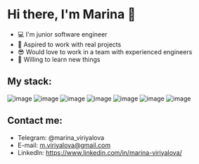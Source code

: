 # Hi there, I'm Marina 👋

* 💻 I'm junior software engineer
* 💪 Aspired to work with real projects
* 😎 Would love to work in a team with experienced engineers
* 📖 Willing to learn new things 



## My stack:


![image](https://user-images.githubusercontent.com/71218799/136786201-c4d8b0e4-2467-4c73-a420-02b16763ac45.png)
![image](https://user-images.githubusercontent.com/71218799/136786236-2607e149-f23d-472c-b9c2-491d0bb8b29d.png)
![image](https://user-images.githubusercontent.com/71218799/136786279-26877063-095e-4378-9cb1-9b519451a64d.png)
![image](https://user-images.githubusercontent.com/71218799/136786306-4aca0c9c-51ba-4c2e-8796-e8685c25c7c7.png)
![image](https://user-images.githubusercontent.com/71218799/136786340-8d08970b-a077-4b78-80f0-1f71baf4e42b.png)
![image](https://user-images.githubusercontent.com/71218799/136786373-99e4dffe-9b87-4008-9ad4-5ad1d932418d.png)
![image](https://user-images.githubusercontent.com/71218799/136786386-f0c2bd87-f050-44e9-b894-45e6a9efde37.png)


## Contact me:

* Telegram: @marina_viriyalova
* E-mail: m.viriyalova@gmail.com
* LinkedIn: https://www.linkedin.com/in/marina-viriyalova/
